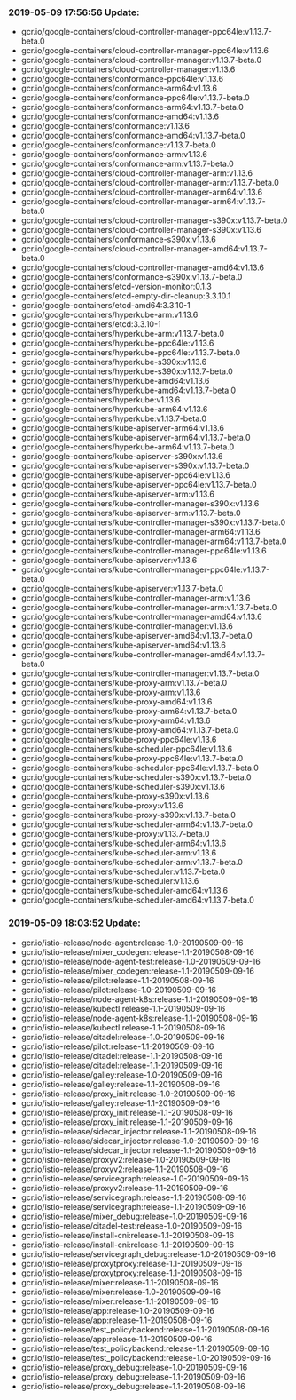 ### 2019-05-09 17:56:56 Update:

- gcr.io/google-containers/cloud-controller-manager-ppc64le:v1.13.7-beta.0
- gcr.io/google-containers/cloud-controller-manager-ppc64le:v1.13.6
- gcr.io/google-containers/cloud-controller-manager:v1.13.7-beta.0
- gcr.io/google-containers/cloud-controller-manager:v1.13.6
- gcr.io/google-containers/conformance-ppc64le:v1.13.6
- gcr.io/google-containers/conformance-arm64:v1.13.6
- gcr.io/google-containers/conformance-ppc64le:v1.13.7-beta.0
- gcr.io/google-containers/conformance-arm64:v1.13.7-beta.0
- gcr.io/google-containers/conformance-amd64:v1.13.6
- gcr.io/google-containers/conformance:v1.13.6
- gcr.io/google-containers/conformance-amd64:v1.13.7-beta.0
- gcr.io/google-containers/conformance:v1.13.7-beta.0
- gcr.io/google-containers/conformance-arm:v1.13.6
- gcr.io/google-containers/conformance-arm:v1.13.7-beta.0
- gcr.io/google-containers/cloud-controller-manager-arm:v1.13.6
- gcr.io/google-containers/cloud-controller-manager-arm:v1.13.7-beta.0
- gcr.io/google-containers/cloud-controller-manager-arm64:v1.13.6
- gcr.io/google-containers/cloud-controller-manager-arm64:v1.13.7-beta.0
- gcr.io/google-containers/cloud-controller-manager-s390x:v1.13.7-beta.0
- gcr.io/google-containers/cloud-controller-manager-s390x:v1.13.6
- gcr.io/google-containers/conformance-s390x:v1.13.6
- gcr.io/google-containers/cloud-controller-manager-amd64:v1.13.7-beta.0
- gcr.io/google-containers/cloud-controller-manager-amd64:v1.13.6
- gcr.io/google-containers/conformance-s390x:v1.13.7-beta.0
- gcr.io/google-containers/etcd-version-monitor:0.1.3
- gcr.io/google-containers/etcd-empty-dir-cleanup:3.3.10.1
- gcr.io/google-containers/etcd-amd64:3.3.10-1
- gcr.io/google-containers/hyperkube-arm:v1.13.6
- gcr.io/google-containers/etcd:3.3.10-1
- gcr.io/google-containers/hyperkube-arm:v1.13.7-beta.0
- gcr.io/google-containers/hyperkube-ppc64le:v1.13.6
- gcr.io/google-containers/hyperkube-ppc64le:v1.13.7-beta.0
- gcr.io/google-containers/hyperkube-s390x:v1.13.6
- gcr.io/google-containers/hyperkube-s390x:v1.13.7-beta.0
- gcr.io/google-containers/hyperkube-amd64:v1.13.6
- gcr.io/google-containers/hyperkube-amd64:v1.13.7-beta.0
- gcr.io/google-containers/hyperkube:v1.13.6
- gcr.io/google-containers/hyperkube-arm64:v1.13.6
- gcr.io/google-containers/hyperkube:v1.13.7-beta.0
- gcr.io/google-containers/kube-apiserver-arm64:v1.13.6
- gcr.io/google-containers/kube-apiserver-arm64:v1.13.7-beta.0
- gcr.io/google-containers/hyperkube-arm64:v1.13.7-beta.0
- gcr.io/google-containers/kube-apiserver-s390x:v1.13.6
- gcr.io/google-containers/kube-apiserver-s390x:v1.13.7-beta.0
- gcr.io/google-containers/kube-apiserver-ppc64le:v1.13.6
- gcr.io/google-containers/kube-apiserver-ppc64le:v1.13.7-beta.0
- gcr.io/google-containers/kube-apiserver-arm:v1.13.6
- gcr.io/google-containers/kube-controller-manager-s390x:v1.13.6
- gcr.io/google-containers/kube-apiserver-arm:v1.13.7-beta.0
- gcr.io/google-containers/kube-controller-manager-s390x:v1.13.7-beta.0
- gcr.io/google-containers/kube-controller-manager-arm64:v1.13.6
- gcr.io/google-containers/kube-controller-manager-arm64:v1.13.7-beta.0
- gcr.io/google-containers/kube-controller-manager-ppc64le:v1.13.6
- gcr.io/google-containers/kube-apiserver:v1.13.6
- gcr.io/google-containers/kube-controller-manager-ppc64le:v1.13.7-beta.0
- gcr.io/google-containers/kube-apiserver:v1.13.7-beta.0
- gcr.io/google-containers/kube-controller-manager-arm:v1.13.6
- gcr.io/google-containers/kube-controller-manager-arm:v1.13.7-beta.0
- gcr.io/google-containers/kube-controller-manager-amd64:v1.13.6
- gcr.io/google-containers/kube-controller-manager:v1.13.6
- gcr.io/google-containers/kube-apiserver-amd64:v1.13.7-beta.0
- gcr.io/google-containers/kube-apiserver-amd64:v1.13.6
- gcr.io/google-containers/kube-controller-manager-amd64:v1.13.7-beta.0
- gcr.io/google-containers/kube-controller-manager:v1.13.7-beta.0
- gcr.io/google-containers/kube-proxy-arm:v1.13.7-beta.0
- gcr.io/google-containers/kube-proxy-arm:v1.13.6
- gcr.io/google-containers/kube-proxy-amd64:v1.13.6
- gcr.io/google-containers/kube-proxy-arm64:v1.13.7-beta.0
- gcr.io/google-containers/kube-proxy-arm64:v1.13.6
- gcr.io/google-containers/kube-proxy-amd64:v1.13.7-beta.0
- gcr.io/google-containers/kube-proxy-ppc64le:v1.13.6
- gcr.io/google-containers/kube-scheduler-ppc64le:v1.13.6
- gcr.io/google-containers/kube-proxy-ppc64le:v1.13.7-beta.0
- gcr.io/google-containers/kube-scheduler-ppc64le:v1.13.7-beta.0
- gcr.io/google-containers/kube-scheduler-s390x:v1.13.7-beta.0
- gcr.io/google-containers/kube-scheduler-s390x:v1.13.6
- gcr.io/google-containers/kube-proxy-s390x:v1.13.6
- gcr.io/google-containers/kube-proxy:v1.13.6
- gcr.io/google-containers/kube-proxy-s390x:v1.13.7-beta.0
- gcr.io/google-containers/kube-scheduler-arm64:v1.13.7-beta.0
- gcr.io/google-containers/kube-proxy:v1.13.7-beta.0
- gcr.io/google-containers/kube-scheduler-arm64:v1.13.6
- gcr.io/google-containers/kube-scheduler-arm:v1.13.6
- gcr.io/google-containers/kube-scheduler-arm:v1.13.7-beta.0
- gcr.io/google-containers/kube-scheduler:v1.13.7-beta.0
- gcr.io/google-containers/kube-scheduler:v1.13.6
- gcr.io/google-containers/kube-scheduler-amd64:v1.13.6
- gcr.io/google-containers/kube-scheduler-amd64:v1.13.7-beta.0
### 2019-05-09 18:03:52 Update:

- gcr.io/istio-release/node-agent:release-1.0-20190509-09-16
- gcr.io/istio-release/mixer_codegen:release-1.1-20190508-09-16
- gcr.io/istio-release/node-agent-test:release-1.0-20190509-09-16
- gcr.io/istio-release/mixer_codegen:release-1.1-20190509-09-16
- gcr.io/istio-release/pilot:release-1.1-20190508-09-16
- gcr.io/istio-release/pilot:release-1.0-20190509-09-16
- gcr.io/istio-release/node-agent-k8s:release-1.1-20190509-09-16
- gcr.io/istio-release/kubectl:release-1.1-20190509-09-16
- gcr.io/istio-release/node-agent-k8s:release-1.1-20190508-09-16
- gcr.io/istio-release/kubectl:release-1.1-20190508-09-16
- gcr.io/istio-release/citadel:release-1.0-20190509-09-16
- gcr.io/istio-release/pilot:release-1.1-20190509-09-16
- gcr.io/istio-release/citadel:release-1.1-20190508-09-16
- gcr.io/istio-release/citadel:release-1.1-20190509-09-16
- gcr.io/istio-release/galley:release-1.0-20190509-09-16
- gcr.io/istio-release/galley:release-1.1-20190508-09-16
- gcr.io/istio-release/proxy_init:release-1.0-20190509-09-16
- gcr.io/istio-release/galley:release-1.1-20190509-09-16
- gcr.io/istio-release/proxy_init:release-1.1-20190508-09-16
- gcr.io/istio-release/proxy_init:release-1.1-20190509-09-16
- gcr.io/istio-release/sidecar_injector:release-1.1-20190508-09-16
- gcr.io/istio-release/sidecar_injector:release-1.0-20190509-09-16
- gcr.io/istio-release/sidecar_injector:release-1.1-20190509-09-16
- gcr.io/istio-release/proxyv2:release-1.0-20190509-09-16
- gcr.io/istio-release/proxyv2:release-1.1-20190508-09-16
- gcr.io/istio-release/servicegraph:release-1.0-20190509-09-16
- gcr.io/istio-release/proxyv2:release-1.1-20190509-09-16
- gcr.io/istio-release/servicegraph:release-1.1-20190508-09-16
- gcr.io/istio-release/servicegraph:release-1.1-20190509-09-16
- gcr.io/istio-release/mixer_debug:release-1.0-20190509-09-16
- gcr.io/istio-release/citadel-test:release-1.0-20190509-09-16
- gcr.io/istio-release/install-cni:release-1.1-20190508-09-16
- gcr.io/istio-release/install-cni:release-1.1-20190509-09-16
- gcr.io/istio-release/servicegraph_debug:release-1.0-20190509-09-16
- gcr.io/istio-release/proxytproxy:release-1.1-20190509-09-16
- gcr.io/istio-release/proxytproxy:release-1.1-20190508-09-16
- gcr.io/istio-release/mixer:release-1.1-20190508-09-16
- gcr.io/istio-release/mixer:release-1.0-20190509-09-16
- gcr.io/istio-release/mixer:release-1.1-20190509-09-16
- gcr.io/istio-release/app:release-1.0-20190509-09-16
- gcr.io/istio-release/app:release-1.1-20190508-09-16
- gcr.io/istio-release/test_policybackend:release-1.1-20190508-09-16
- gcr.io/istio-release/app:release-1.1-20190509-09-16
- gcr.io/istio-release/test_policybackend:release-1.1-20190509-09-16
- gcr.io/istio-release/test_policybackend:release-1.0-20190509-09-16
- gcr.io/istio-release/proxy_debug:release-1.0-20190509-09-16
- gcr.io/istio-release/proxy_debug:release-1.1-20190509-09-16
- gcr.io/istio-release/proxy_debug:release-1.1-20190508-09-16
